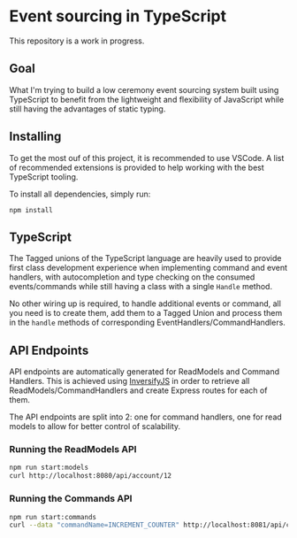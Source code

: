 # Event sourcing in TypeScript

This repository is a work in progress.

## Goal

What I'm trying to build a low ceremony event sourcing system built using TypeScript
to benefit from the lightweight and flexibility of JavaScript while still having
the advantages of static typing.

## Installing

To get the most ouf of this project, it is recommended to use VSCode. A list of
recommended extensions is provided to help working with the best TypeScript tooling.

To install all dependencies, simply run:

```
npm install
```

## TypeScript

The Tagged unions of the TypeScript language are heavily used to provide first class
development experience when implementing command and event handlers, with autocompletion
and type checking on the consumed events/commands while still having a class with a
single `Handle` method.

No other wiring up is required, to handle additional events or command, all you need is
to create them, add them to a Tagged Union and process them in the
`handle` methods of corresponding EventHandlers/CommandHandlers.

## API Endpoints

API endpoints are automatically generated for ReadModels and Command Handlers.
This is achieved using [InversifyJS](https://github.com/inversify/InversifyJS) in
order to retrieve all ReadModels/CommandHandlers and create Express routes for each
of them.

The API endpoints are split into 2: one for command handlers, one for read models to
allow for better control of scalability.

### Running the ReadModels API

```sh
npm run start:models
curl http://localhost:8080/api/account/12
```

### Running the Commands API

```sh
npm run start:commands
curl --data "commandName=INCREMENT_COUNTER" http://localhost:8081/api/counter
```
